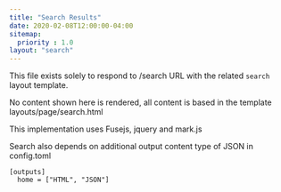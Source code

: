 ```yaml
---
title: "Search Results"
date: 2020-02-08T12:00:00-04:00
sitemap:
  priority : 1.0
layout: "search"
---
```



This file exists solely to respond to /search URL with the related `search` layout template.

No content shown here is rendered, all content is based in the template layouts/page/search.html

This implementation uses Fusejs, jquery and mark.js

Search also depends on additional output content type of JSON in config.toml
```
[outputs]
  home = ["HTML", "JSON"]
```
